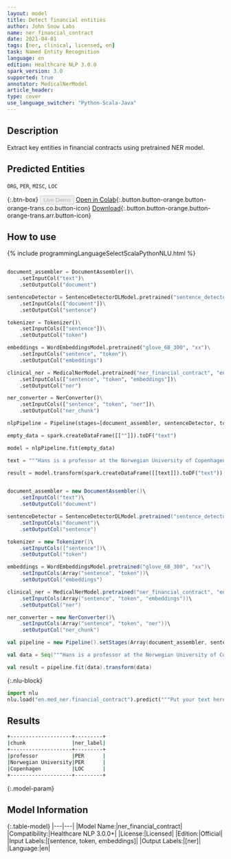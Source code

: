 ```yaml
---
layout: model
title: Detect financial entities
author: John Snow Labs
name: ner_financial_contract
date: 2021-04-01
tags: [ner, clinical, licensed, en]
task: Named Entity Recognition
language: en
edition: Healthcare NLP 3.0.0
spark_version: 3.0
supported: true
annotator: MedicalNerModel
article_header:
type: cover
use_language_switcher: "Python-Scala-Java"
---
```


## Description

Extract key entities in financial contracts using pretrained NER model.

## Predicted Entities

`ORG`, `PER`, `MISC`, `LOC`

{:.btn-box}
<button class="button button-orange" disabled>Live Demo</button>
[Open in Colab](https://colab.research.google.com/github/JohnSnowLabs/spark-nlp-workshop/blob/master/tutorials/Certification_Trainings/Healthcare/1.Clinical_Named_Entity_Recognition_Model.ipynb){:.button.button-orange.button-orange-trans.co.button-icon}
[Download](https://s3.amazonaws.com/auxdata.johnsnowlabs.com/clinical/models/ner_financial_contract_en_3.0.0_3.0_1617260833629.zip){:.button.button-orange.button-orange-trans.arr.button-icon}

## How to use



<div class="tabs-box" markdown="1">
{% include programmingLanguageSelectScalaPythonNLU.html %}

```python

document_assembler = DocumentAssembler()\
    .setInputCol("text")\
    .setOutputCol("document")

sentenceDetector = SentenceDetectorDLModel.pretrained("sentence_detector_dl_healthcare","en","clinical/models")\
    .setInputCols(["document"])\
    .setOutputCol("sentence")

tokenizer = Tokenizer()\
    .setInputCols(["sentence"])\
    .setOutputCol("token")

embeddings = WordEmbeddingsModel.pretrained("glove_6B_300", "xx")\
    .setInputCols("sentence", "token")\
    .setOutputCol("embeddings")

clinical_ner = MedicalNerModel.pretrained("ner_financial_contract", "en", "clinical/models")\
    .setInputCols(["sentence", "token", "embeddings"])\
    .setOutputCol("ner")

ner_converter = NerConverter()\
    .setInputCols(["sentence", "token", "ner"])\
    .setOutputCol("ner_chunk")

nlpPipeline = Pipeline(stages=[document_assembler, sentenceDetector, tokenizer, embeddings, clinical_ner, ner_converter])

empty_data = spark.createDataFrame([[""]]).toDF("text")

model = nlpPipeline.fit(empty_data)

text = """Hans is a professor at the Norwegian University of Copenhagen, and he is a true Copenhagener."""

result = model.transform(spark.createDataFrame([[text]]).toDF("text"))

```
```scala

document_assembler = new DocumentAssembler()\
    .setInputCol("text")\
    .setOutputCol("document")

sentenceDetector = SentenceDetectorDLModel.pretrained("sentence_detector_dl_healthcare","en","clinical/models")\
    .setInputCols("document")\
    .setOutputCol("sentence")

tokenizer = new Tokenizer()\
    .setInputCols(["sentence"])\
    .setOutputCol("token")

embeddings = WordEmbeddingsModel.pretrained("glove_6B_300", "xx")\
    .setInputCols(Array("sentence", "token"))\
    .setOutputCol("embeddings")

clinical_ner = MedicalNerModel.pretrained("ner_financial_contract", "en", "clinical/models")\
    .setInputCols(Array("sentence", "token", "embeddings"))\
    .setOutputCol("ner")

ner_converter = new NerConverter()\
    .setInputCols(Array("sentence", "token", "ner"))\
    .setOutputCol("ner_chunk")

val pipeline = new Pipeline().setStages(Array(document_assembler, sentenceDetector, tokenizer, embeddings, clinical_ner, ner_converter))

val data = Seq("""Hans is a professor at the Norwegian University of Copenhagen, and he is a true Copenhagener.""").toDS.toDF("text")

val result = pipeline.fit(data).transform(data)
```


{:.nlu-block}
```python
import nlu
nlu.load("en.med_ner.financial_contract").predict("""Put your text here.""")
```

</div>

## Results
```bash
+--------------------+---------+
|chunk               |ner_label|
+--------------------+---------+
|professor           |PER      |
|Norwegian University|PER      |
|Copenhagen          |LOC      |
+--------------------+---------+
```

{:.model-param}
## Model Information

{:.table-model}
|---|---|
|Model Name:|ner_financial_contract|
|Compatibility:|Healthcare NLP 3.0.0+|
|License:|Licensed|
|Edition:|Official|
|Input Labels:|[sentence, token, embeddings]|
|Output Labels:|[ner]|
|Language:|en|